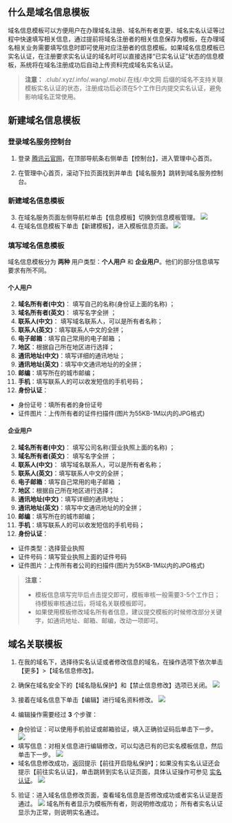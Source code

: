 ## 什么是域名信息模板

域名信息模板可以方便用户在办理域名注册、域名所有者变更、域名实名认证等过程中快速填写相关信息，通过提前将域名注册者的相关信息保存为模板，在办理域名相关业务需要填写信息时即可使用对应注册者的信息模板。如果域名信息模板已实名认证，在注册要求实名认证的域名时可以直接选择“已实名认证”状态的信息模板，系统将在域名注册成功后自动上传资料完成域名实名认证。

> **注意：**
> .club/.xyz/.info/.wang/.mobi/.在线/.中文网 后缀的域名不支持关联模板实名认证的状态，注册成功后必须在5个工作日内提交实名认证，避免影响域名正常使用。

## 新建域名信息模板

### 登录域名服务控制台

1. 登录 [腾讯云官网](https://cloud.tencent.com/)，在顶部导航条右侧单击【控制台】，进入管理中心首页。

2. 在管理中心首页，滚动下拉页面找到并单击【域名服务】跳转到域名服务控制台。

### 新建域名信息模板
3. 在域名服务页面左侧导航栏单击【信息模板】切换到信息模板管理。
![](https://main.qcloudimg.com/raw/064ccde96fee055580a0f65ecb2998c9/%E4%BF%A1%E6%81%AF%E6%A8%A1%E6%9D%BF.png)
4. 在域名信息模板下单击【新建模板】，进入模板信息页面。
![](https://main.qcloudimg.com/raw/d14859f377514504274d7501498534f9/%E4%BF%A1%E6%81%AF%E6%A8%A1%E6%9D%BF%E5%A1%AB%E5%86%99.png)

### 填写域名信息模板

域名信息模板分为 **两种** 用户类型：**个人用户** 和 **企业用户**。他们的部分信息填写要求有所不同。
#### 个人用户

2. **域名所有者(中文)**： 填写自己的名称(身份证上面的名称) ；
3. **域名所有者(英文)**： 填写名字全拼 ；
4. **联系人(中文)**： 填写域名联系人，可以是所有者名称；
5. **联系人(英文)**：填写联系人中文的全拼；
6. **电子邮箱**：填写自己常用的电子邮箱 ；
7. **地区**：根据自己所在地区进行选择；
8. **通讯地址(中文)**：填写详细的通讯地址；
9. **通讯地址(英文)**：填写中文通讯地址的的全拼；
10. **邮编**：填写所在的城市邮编；
11. **手机**：填写联系人的可以收发短信的手机号码；
12. **身份认证**：
   - 身份证号：填所有者的身份证号
   - 证件图片：上传所有者的证件扫描件(图片为55KB-1M以内的JPG格式)

#### 企业用户

2. **域名所有者(中文)**： 填写公司名称(营业执照上面的名称) ；
3. **域名所有者(英文)**： 填写名字全拼 ；
4. **联系人(中文)**： 填写域名联系人，可以是所有者名称；
5. **联系人(英文)**：填写联系人中文的全拼；
6. **电子邮箱**：填写自己常用的电子邮箱 ；
7. **地区**：根据自己所在地区进行选择；
8. **通讯地址(中文)**：填写详细的通讯地址；
9. **通讯地址(英文)**：填写中文通讯地址的的全拼；
10. **邮编**：填写所在的城市邮编；
11. **手机**：填写联系人的可以收发短信的手机号码；
12. **身份认证**：
   - 证件类型：选择营业执照
   - 证件号码：填写营业执照上面的证件号码
   - 证件图片：上传所有者公司的扫描件(图片为55KB-1M以内的JPG格式)

> **注意：**
> - 模板信息填写完毕后点击提交即可，模板审核一般需要3-5个工作日；待模板审核通过后，将域名关联模板即可。 
> - 如果使用模板修改域名所有者信息，建议提交模板的时候修改部分关键字，如通讯地址、邮箱、邮编，改动一项即可。

## 域名关联模板

1. 在我的域名下，选择待实名认证或者修改信息的域名，在操作选项下依次单击【更多】>【域名信息修改】。

2. 确保在域名安全下的【域名隐私保护】和【禁止信息修改】选项已关闭。
![](https://main.qcloudimg.com/raw/68f09aedc839e785e4c714b9ed380514.png)

3. 接着在域名信息下单击【编辑】进行域名资料修改。
![](https://main.qcloudimg.com/raw/4eb03b93497de8cb9e8c6e2c3d749d22.png)
4. 编辑操作需要经过 **3** 个步骤：
  - 身份验证：可以使用手机验证或邮箱验证，填入正确验证码后单击下一步。
![](https://main.qcloudimg.com/raw/88ece76a3f0edfe84a18e8a832de7f36.png)
  - 填写信息：对相关信息进行编辑修改，可以勾选已有的已实名模板信息，然后单击下一步。
![](https://main.qcloudimg.com/raw/042e08e9d33ada065d815f87d238a62f.png)
  - 域名信息修改成功，返回提示【前往开启隐私保护】；如果没有实名认证还会提示【前往实名认证】，单击跳转到实名认证页面，具体认证操作可参见 [实名认证](https://cloud.tencent.com/document/product/242/6707)。
![](https://main.qcloudimg.com/raw/f026c0ea01bda25312324d40f0e39af1.png)
5. 验证：进入域名信息修改页面，查看域名信息是否修改成功或者实名认证是否通过。
![](https://main.qcloudimg.com/raw/93e088d2210f1159885a2c2302a67c24.png)
域名所有者显示为模板所有者，则说明修改成功； 所有者实名认证显示为正常，则说明实名通过。
